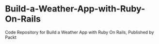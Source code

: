 


# Build-a-Weather-App-with-Ruby-On-Rails
Code Repository for Build a Weather App with Ruby On Rails, Published by Packt
